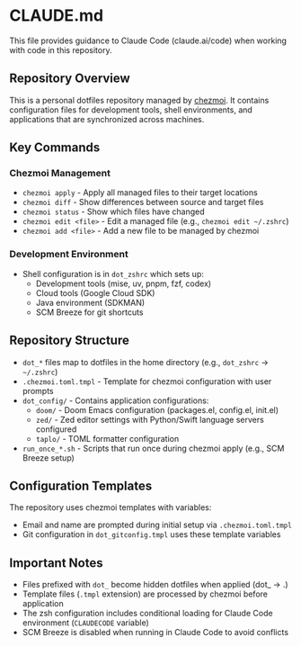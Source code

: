 # CLAUDE.md

This file provides guidance to Claude Code (claude.ai/code) when working with code in this repository.

## Repository Overview

This is a personal dotfiles repository managed by [chezmoi](https://chezmoi.io/). It contains configuration files for development tools, shell environments, and applications that are synchronized across machines.

## Key Commands

### Chezmoi Management
- `chezmoi apply` - Apply all managed files to their target locations
- `chezmoi diff` - Show differences between source and target files
- `chezmoi status` - Show which files have changed
- `chezmoi edit <file>` - Edit a managed file (e.g., `chezmoi edit ~/.zshrc`)
- `chezmoi add <file>` - Add a new file to be managed by chezmoi

### Development Environment
- Shell configuration is in `dot_zshrc` which sets up:
  - Development tools (mise, uv, pnpm, fzf, codex)
  - Cloud tools (Google Cloud SDK)
  - Java environment (SDKMAN)
  - SCM Breeze for git shortcuts

## Repository Structure

- `dot_*` files map to dotfiles in the home directory (e.g., `dot_zshrc` → `~/.zshrc`)
- `.chezmoi.toml.tmpl` - Template for chezmoi configuration with user prompts
- `dot_config/` - Contains application configurations:
  - `doom/` - Doom Emacs configuration (packages.el, config.el, init.el)
  - `zed/` - Zed editor settings with Python/Swift language servers configured
  - `taplo/` - TOML formatter configuration
- `run_once_*.sh` - Scripts that run once during chezmoi apply (e.g., SCM Breeze setup)

## Configuration Templates

The repository uses chezmoi templates with variables:
- Email and name are prompted during initial setup via `.chezmoi.toml.tmpl`
- Git configuration in `dot_gitconfig.tmpl` uses these template variables

## Important Notes

- Files prefixed with `dot_` become hidden dotfiles when applied (dot_ → .)
- Template files (`.tmpl` extension) are processed by chezmoi before application
- The zsh configuration includes conditional loading for Claude Code environment (`CLAUDECODE` variable)
- SCM Breeze is disabled when running in Claude Code to avoid conflicts
